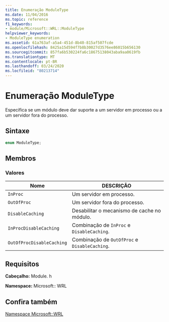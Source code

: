 ```yaml
---
title: Enumeração ModuleType
ms.date: 11/04/2016
ms.topic: reference
f1_keywords:
- module/Microsoft::WRL::ModuleType
helpviewer_keywords:
- ModuleType enumeration
ms.assetid: 61a763af-a5a4-451d-8b40-815af507fcde
ms.openlocfilehash: 8425a15d594f7b8b30027d3576ee86015b656130
ms.sourcegitcommit: 857fa6b530224fa6c18675138043aba9aa0619fb
ms.translationtype: MT
ms.contentlocale: pt-BR
ms.lasthandoff: 03/24/2020
ms.locfileid: "80213714"
---
```

# <a name="moduletype-enumeration"></a>Enumeração ModuleType

Especifica se um módulo deve dar suporte a um servidor em processo ou a um servidor fora do processo.

## <a name="syntax"></a>Sintaxe

```cpp
enum ModuleType;
```

## <a name="members"></a>Membros

### <a name="values"></a>Valores

|Nome|DESCRIÇÃO|
|----------|-----------------|
|`InProc`|Um servidor em processo.|
|`OutOfProc`|Um servidor fora do processo.|
|`DisableCaching`|Desabilitar o mecanismo de cache no módulo.|
|`InProcDisableCaching`|Combinação de `InProc` e `DisableCaching`.|
|`OutOfProcDisableCaching`|Combinação de `OutOfProc` e `DisableCaching`.|

## <a name="requirements"></a>Requisitos

**Cabeçalho:** Module. h

**Namespace:** Microsoft:: WRL

## <a name="see-also"></a>Confira também

[Namespace Microsoft::WRL](microsoft-wrl-namespace.md)
